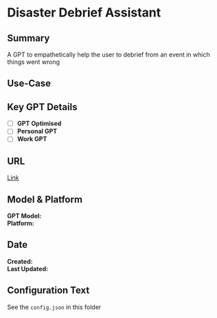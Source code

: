 # Disaster Debrief Assistant

## Summary

A GPT to empathetically help the user to debrief from an event in which things went wrong

## Use-Case

## Key GPT Details

- [ ] **GPT Optimised**  
- [ ] **Personal GPT**  
- [ ] **Work GPT**

## URL

[Link](https://chatgpt.com/g/g-UHFWorGUH-disaster-debrief-assistant)

## Model & Platform

**GPT Model:**  
**Platform:**

## Date


**Created:**   
**Last Updated:** 

## Configuration Text

See the `config.json` in this folder